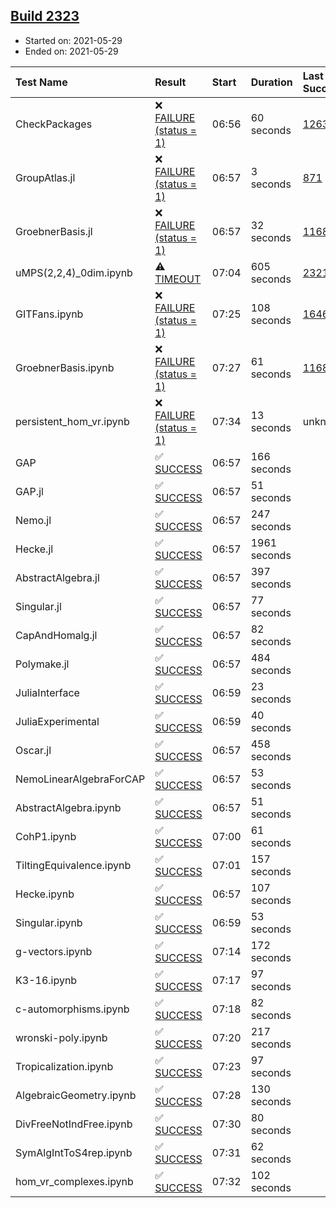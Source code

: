 ## [Build 2323](https://oscarci.mathematik.uni-kl.de/job/oscar-stable/2323/)

* Started on: 2021-05-29
* Ended on: 2021-05-29

| Test Name    | Result | Start | Duration | Last Success | First Failure |
|:-------------|:-------|:------|:---------|:-------------|:--------------|
| CheckPackages | ❌ [FAILURE (status = 1)](https://oscarci.mathematik.uni-kl.de/job/oscar-stable/2323/artifact/logs/build-2323/CheckPackages.log) | 06:56 | 60 seconds | [1263](https://oscarci.mathematik.uni-kl.de/job/oscar-stable/1263/) | [1264](https://oscarci.mathematik.uni-kl.de/job/oscar-stable/1264/) |
| GroupAtlas.jl | ❌ [FAILURE (status = 1)](https://oscarci.mathematik.uni-kl.de/job/oscar-stable/2323/artifact/logs/build-2323/GroupAtlas.jl.log) | 06:57 | 3 seconds | [871](https://oscarci.mathematik.uni-kl.de/job/oscar-stable/871/) | [872](https://oscarci.mathematik.uni-kl.de/job/oscar-stable/872/) |
| GroebnerBasis.jl | ❌ [FAILURE (status = 1)](https://oscarci.mathematik.uni-kl.de/job/oscar-stable/2323/artifact/logs/build-2323/GroebnerBasis.jl.log) | 06:57 | 32 seconds | [1168](https://oscarci.mathematik.uni-kl.de/job/oscar-stable/1168/) | [1169](https://oscarci.mathematik.uni-kl.de/job/oscar-stable/1169/) |
| uMPS(2,2,4)_0dim.ipynb | ⚠ [TIMEOUT](https://oscarci.mathematik.uni-kl.de/job/oscar-stable/2323/artifact/logs/build-2323/uMPS-2-2-4-_0dim.ipynb.log) | 07:04 | 605 seconds | [2321](https://oscarci.mathematik.uni-kl.de/job/oscar-stable/2321/) | [2322](https://oscarci.mathematik.uni-kl.de/job/oscar-stable/2322/) |
| GITFans.ipynb | ❌ [FAILURE (status = 1)](https://oscarci.mathematik.uni-kl.de/job/oscar-stable/2323/artifact/logs/build-2323/GITFans.ipynb.log) | 07:25 | 108 seconds | [1646](https://oscarci.mathematik.uni-kl.de/job/oscar-stable/1646/) | [1647](https://oscarci.mathematik.uni-kl.de/job/oscar-stable/1647/) |
| GroebnerBasis.ipynb | ❌ [FAILURE (status = 1)](https://oscarci.mathematik.uni-kl.de/job/oscar-stable/2323/artifact/logs/build-2323/GroebnerBasis.ipynb.log) | 07:27 | 61 seconds | [1168](https://oscarci.mathematik.uni-kl.de/job/oscar-stable/1168/) | [1169](https://oscarci.mathematik.uni-kl.de/job/oscar-stable/1169/) |
| persistent_hom_vr.ipynb | ❌ [FAILURE (status = 1)](https://oscarci.mathematik.uni-kl.de/job/oscar-stable/2323/artifact/logs/build-2323/persistent_hom_vr.ipynb.log) | 07:34 | 13 seconds | unknown | unknown |
| GAP | ✅ [SUCCESS](https://oscarci.mathematik.uni-kl.de/job/oscar-stable/2323/artifact/logs/build-2323/GAP.log) | 06:57 | 166 seconds |  |  |
| GAP.jl | ✅ [SUCCESS](https://oscarci.mathematik.uni-kl.de/job/oscar-stable/2323/artifact/logs/build-2323/GAP.jl.log) | 06:57 | 51 seconds |  |  |
| Nemo.jl | ✅ [SUCCESS](https://oscarci.mathematik.uni-kl.de/job/oscar-stable/2323/artifact/logs/build-2323/Nemo.jl.log) | 06:57 | 247 seconds |  |  |
| Hecke.jl | ✅ [SUCCESS](https://oscarci.mathematik.uni-kl.de/job/oscar-stable/2323/artifact/logs/build-2323/Hecke.jl.log) | 06:57 | 1961 seconds |  |  |
| AbstractAlgebra.jl | ✅ [SUCCESS](https://oscarci.mathematik.uni-kl.de/job/oscar-stable/2323/artifact/logs/build-2323/AbstractAlgebra.jl.log) | 06:57 | 397 seconds |  |  |
| Singular.jl | ✅ [SUCCESS](https://oscarci.mathematik.uni-kl.de/job/oscar-stable/2323/artifact/logs/build-2323/Singular.jl.log) | 06:57 | 77 seconds |  |  |
| CapAndHomalg.jl | ✅ [SUCCESS](https://oscarci.mathematik.uni-kl.de/job/oscar-stable/2323/artifact/logs/build-2323/CapAndHomalg.jl.log) | 06:57 | 82 seconds |  |  |
| Polymake.jl | ✅ [SUCCESS](https://oscarci.mathematik.uni-kl.de/job/oscar-stable/2323/artifact/logs/build-2323/Polymake.jl.log) | 06:57 | 484 seconds |  |  |
| JuliaInterface | ✅ [SUCCESS](https://oscarci.mathematik.uni-kl.de/job/oscar-stable/2323/artifact/logs/build-2323/JuliaInterface.log) | 06:59 | 23 seconds |  |  |
| JuliaExperimental | ✅ [SUCCESS](https://oscarci.mathematik.uni-kl.de/job/oscar-stable/2323/artifact/logs/build-2323/JuliaExperimental.log) | 06:59 | 40 seconds |  |  |
| Oscar.jl | ✅ [SUCCESS](https://oscarci.mathematik.uni-kl.de/job/oscar-stable/2323/artifact/logs/build-2323/Oscar.jl.log) | 06:57 | 458 seconds |  |  |
| NemoLinearAlgebraForCAP | ✅ [SUCCESS](https://oscarci.mathematik.uni-kl.de/job/oscar-stable/2323/artifact/logs/build-2323/NemoLinearAlgebraForCAP.log) | 06:57 | 53 seconds |  |  |
| AbstractAlgebra.ipynb | ✅ [SUCCESS](https://oscarci.mathematik.uni-kl.de/job/oscar-stable/2323/artifact/logs/build-2323/AbstractAlgebra.ipynb.log) | 06:57 | 51 seconds |  |  |
| CohP1.ipynb | ✅ [SUCCESS](https://oscarci.mathematik.uni-kl.de/job/oscar-stable/2323/artifact/logs/build-2323/CohP1.ipynb.log) | 07:00 | 61 seconds |  |  |
| TiltingEquivalence.ipynb | ✅ [SUCCESS](https://oscarci.mathematik.uni-kl.de/job/oscar-stable/2323/artifact/logs/build-2323/TiltingEquivalence.ipynb.log) | 07:01 | 157 seconds |  |  |
| Hecke.ipynb | ✅ [SUCCESS](https://oscarci.mathematik.uni-kl.de/job/oscar-stable/2323/artifact/logs/build-2323/Hecke.ipynb.log) | 06:57 | 107 seconds |  |  |
| Singular.ipynb | ✅ [SUCCESS](https://oscarci.mathematik.uni-kl.de/job/oscar-stable/2323/artifact/logs/build-2323/Singular.ipynb.log) | 06:59 | 53 seconds |  |  |
| g-vectors.ipynb | ✅ [SUCCESS](https://oscarci.mathematik.uni-kl.de/job/oscar-stable/2323/artifact/logs/build-2323/g-vectors.ipynb.log) | 07:14 | 172 seconds |  |  |
| K3-16.ipynb | ✅ [SUCCESS](https://oscarci.mathematik.uni-kl.de/job/oscar-stable/2323/artifact/logs/build-2323/K3-16.ipynb.log) | 07:17 | 97 seconds |  |  |
| c-automorphisms.ipynb | ✅ [SUCCESS](https://oscarci.mathematik.uni-kl.de/job/oscar-stable/2323/artifact/logs/build-2323/c-automorphisms.ipynb.log) | 07:18 | 82 seconds |  |  |
| wronski-poly.ipynb | ✅ [SUCCESS](https://oscarci.mathematik.uni-kl.de/job/oscar-stable/2323/artifact/logs/build-2323/wronski-poly.ipynb.log) | 07:20 | 217 seconds |  |  |
| Tropicalization.ipynb | ✅ [SUCCESS](https://oscarci.mathematik.uni-kl.de/job/oscar-stable/2323/artifact/logs/build-2323/Tropicalization.ipynb.log) | 07:23 | 97 seconds |  |  |
| AlgebraicGeometry.ipynb | ✅ [SUCCESS](https://oscarci.mathematik.uni-kl.de/job/oscar-stable/2323/artifact/logs/build-2323/AlgebraicGeometry.ipynb.log) | 07:28 | 130 seconds |  |  |
| DivFreeNotIndFree.ipynb | ✅ [SUCCESS](https://oscarci.mathematik.uni-kl.de/job/oscar-stable/2323/artifact/logs/build-2323/DivFreeNotIndFree.ipynb.log) | 07:30 | 80 seconds |  |  |
| SymAlgIntToS4rep.ipynb | ✅ [SUCCESS](https://oscarci.mathematik.uni-kl.de/job/oscar-stable/2323/artifact/logs/build-2323/SymAlgIntToS4rep.ipynb.log) | 07:31 | 62 seconds |  |  |
| hom_vr_complexes.ipynb | ✅ [SUCCESS](https://oscarci.mathematik.uni-kl.de/job/oscar-stable/2323/artifact/logs/build-2323/hom_vr_complexes.ipynb.log) | 07:32 | 102 seconds |  |  |
